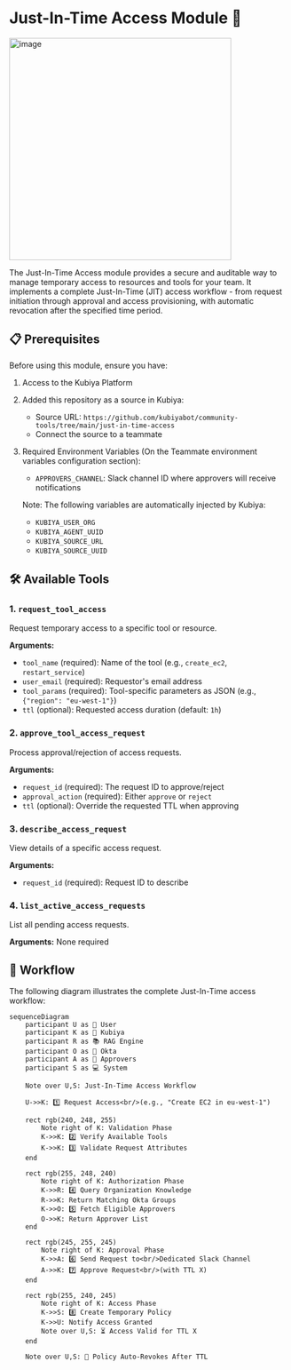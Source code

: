 # Just-In-Time Access Module 🔐

<img src="https://github.com/user-attachments/assets/36829fad-4194-437b-913d-1a3272e81150" alt="image" width="400"/>

The Just-In-Time Access module provides a secure and auditable way to manage temporary access to resources and tools for your team. It implements a complete Just-In-Time (JIT) access workflow - from request initiation through approval and access provisioning, with automatic revocation after the specified time period.

## 📋 Prerequisites

Before using this module, ensure you have:

1. Access to the Kubiya Platform
2. Added this repository as a source in Kubiya:
   - Source URL: `https://github.com/kubiyabot/community-tools/tree/main/just-in-time-access`
   - Connect the source to a teammate

3. Required Environment Variables (On the Teammate environment variables configuration section):
   - `APPROVERS_CHANNEL`: Slack channel ID where approvers will receive notifications
   
   Note: The following variables are automatically injected by Kubiya:
   - `KUBIYA_USER_ORG`
   - `KUBIYA_AGENT_UUID`
   - `KUBIYA_SOURCE_URL` 
   - `KUBIYA_SOURCE_UUID`

## 🛠️ Available Tools

### 1. `request_tool_access`
Request temporary access to a specific tool or resource.

**Arguments:**
- `tool_name` (required): Name of the tool (e.g., `create_ec2`, `restart_service`)
- `user_email` (required): Requestor's email address
- `tool_params` (required): Tool-specific parameters as JSON (e.g., `{"region": "eu-west-1"}`)
- `ttl` (optional): Requested access duration (default: `1h`)

### 2. `approve_tool_access_request` 
Process approval/rejection of access requests.

**Arguments:**
- `request_id` (required): The request ID to approve/reject
- `approval_action` (required): Either `approve` or `reject`
- `ttl` (optional): Override the requested TTL when approving

### 3. `describe_access_request`
View details of a specific access request.

**Arguments:**
- `request_id` (required): Request ID to describe

### 4. `list_active_access_requests`
List all pending access requests.

**Arguments:** None required

## 🔄 Workflow

The following diagram illustrates the complete Just-In-Time access workflow:
```mermaid
sequenceDiagram
    participant U as 👤 User
    participant K as 🤖 Kubiya
    participant R as 📚 RAG Engine
    participant O as 🔐 Okta
    participant A as 👥 Approvers
    participant S as 💻 System

    Note over U,S: Just-In-Time Access Workflow

    U->>K: 1️⃣ Request Access<br/>(e.g., "Create EC2 in eu-west-1")
    
    rect rgb(240, 248, 255)
        Note right of K: Validation Phase
        K->>K: 2️⃣ Verify Available Tools
        K->>K: 3️⃣ Validate Request Attributes
    end

    rect rgb(255, 248, 240)
        Note right of K: Authorization Phase
        K->>R: 4️⃣ Query Organization Knowledge
        R->>K: Return Matching Okta Groups
        K->>O: 5️⃣ Fetch Eligible Approvers
        O->>K: Return Approver List
    end

    rect rgb(245, 255, 245)
        Note right of K: Approval Phase
        K->>A: 6️⃣ Send Request to<br/>Dedicated Slack Channel
        A->>K: 7️⃣ Approve Request<br/>(with TTL X)
    end

    rect rgb(255, 240, 245)
        Note right of K: Access Phase
        K->>S: 8️⃣ Create Temporary Policy
        K->>U: Notify Access Granted
        Note over U,S: ⏳ Access Valid for TTL X
    end

    Note over U,S: 🔄 Policy Auto-Revokes After TTL
```
